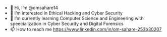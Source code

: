 - 👋 Hi, I’m @omsahare14
- 👀 I’m interested in Ethical Hacking and Cyber Security
- 🌱 I’m currently learning Computer Science and Engineering with speecialization in Cyber Security and Digital Forensics
- 📫 How to reach me https://www.linkedin.com/in/om-sahare-253b30207

<!---
omsahare14/omsahare14 is a ✨ special ✨ repository because its `README.md` (this file) appears on your GitHub profile.
You can click the Preview link to take a look at your changes.
--->
